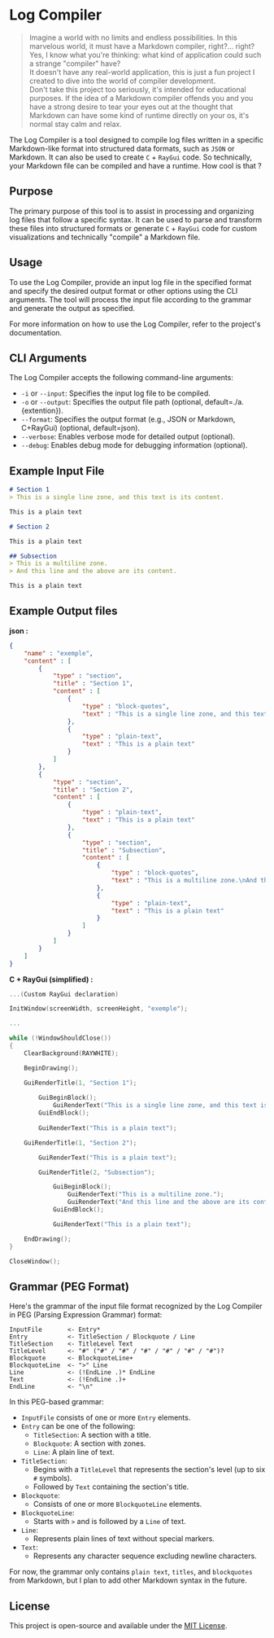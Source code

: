 # Log Compiler

> Imagine a world with no limits and endless possibilities. In this marvelous world, it must have a Markdown compiler, right?... right? <br>
> Yes, I know what you're thinking: what kind of application could such a strange "compiler" have? <br>
> It doesn't have any real-world application, this is just a fun project I created to dive into the world of compiler development.<br>
> Don't take this project too seriously, it's intended for educational purposes. If the idea of a Markdown compiler offends you and you have a strong desire to tear your eyes out at the thought that Markdown can have some kind of runtime directly on your os, it's normal stay calm and relax.

The Log Compiler is a tool designed to compile log files written in a specific Markdown-like format into structured data formats, such as `JSON` or Markdown. It can also be used to create `C` + `RayGui` code. So technically, your Markdown file can be compiled and have a runtime. How cool is that ?

## Purpose

The primary purpose of this tool is to assist in processing and organizing log files that follow a specific syntax. It can be used to parse and transform these files into structured formats or generate `C` + `RayGui` code for custom visualizations and technically "compile" a Markdown file.

## Usage

To use the Log Compiler, provide an input log file in the specified format and specify the desired output format or other options using the CLI arguments. The tool will process the input file according to the grammar and generate the output as specified.

For more information on how to use the Log Compiler, refer to the project's documentation.

## CLI Arguments

The Log Compiler accepts the following command-line arguments:

- `-i` or `--input`: Specifies the input log file to be compiled.
- `-o` or `--output`: Specifies the output file path (optional, default=./a.{extention}).
- `--format`: Specifies the output format (e.g., JSON or Markdown, C+RayGui) (optional, default=json).
- `--verbose`: Enables verbose mode for detailed output (optional).
- `--debug`: Enables debug mode for debugging information (optional).


## Example Input File

```markdown
# Section 1
> This is a single line zone, and this text is its content.

This is a plain text

# Section 2

This is a plain text

## Subsection
> This is a multiline zone.
> And this line and the above are its content.

This is a plain text

```

## Example Output files

**json :**
```json
{
    "name" : "exemple",
    "content" : [
        {
            "type" : "section",
            "title" : "Section 1",
            "content" : [
                {
                    "type" : "block-quotes",
                    "text" : "This is a single line zone, and this text is its content."
                },
                {
                    "type" : "plain-text",
                    "text" : "This is a plain text"
                }
            ]
        },
        {
            "type" : "section",
            "title" : "Section 2",
            "content" : [
                {
                    "type" : "plain-text",
                    "text" : "This is a plain text"
                },
                {
                    "type" : "section",
                    "title" : "Subsection",
                    "content" : [
                        {
                            "type" : "block-quotes",
                            "text" : "This is a multiline zone.\nAnd this line and the above are its content."
                        },
                        {
                            "type" : "plain-text",
                            "text" : "This is a plain text"
                        }
                    ]
                }
            ]
        }
    ]
}
```

**C + RayGui (simplified) :**
```c
...(Custom RayGui declaration)

InitWindow(screenWidth, screenHeight, "exemple");

...

while (!WindowShouldClose())
{
    ClearBackground(RAYWHITE);

    BeginDrawing();

    GuiRenderTitle(1, "Section 1");
    
        GuiBeginBlock();
            GuiRenderText("This is a single line zone, and this text is its content.");
        GuiEndBlock();
    
        GuiRenderText("This is a plain text");

    GuiRenderTitle(1, "Section 2");

        GuiRenderText("This is a plain text");

        GuiRenderTitle(2, "Subsection");

            GuiBeginBlock();
                GuiRenderText("This is a multiline zone.");
                GuiRenderText("And this line and the above are its content.");
            GuiEndBlock();

            GuiRenderText("This is a plain text");

    EndDrawing();
}

CloseWindow();

```

## Grammar (PEG Format)

Here's the grammar of the input file format recognized by the Log Compiler in PEG (Parsing Expression Grammar) format:

```peg
InputFile       <- Entry*
Entry           <- TitleSection / Blockquote / Line
TitleSection    <- TitleLevel Text
TitleLevel      <- "#" ("#" / "#" / "#" / "#" / "#" / "#")?
Blockquote      <- BlockquoteLine+
BlockquoteLine  <- ">" Line
Line            <- (!EndLine .)* EndLine
Text            <- (!EndLine .)+
EndLine         <- "\n"
```

In this PEG-based grammar:

- `InputFile` consists of one or more `Entry` elements.
- `Entry` can be one of the following:
  - `TitleSection`: A section with a title.
  - `Blockquote`: A section with zones.
  - `Line`: A plain line of text.
- `TitleSection`:
  - Begins with a `TitleLevel` that represents the section's level (up to six `#` symbols).
  - Followed by `Text` containing the section's title.
- `Blockquote`:
  - Consists of one or more `BlockquoteLine` elements.
- `BlockquoteLine`:
  - Starts with `>` and is followed by a `Line` of text.
- `Line`:
  - Represents plain lines of text without special markers.
- `Text`:
  - Represents any character sequence excluding newline characters.

For now, the grammar only contains `plain text`, `titles`, and `blockquotes` from Markdown, but I plan to add other Markdown syntax in the future.

## License

This project is open-source and available under the [MIT License](LICENSE).